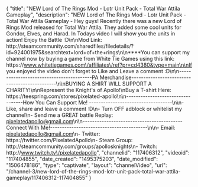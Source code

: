 {
    "title": "NEW Lord of The Rings Mod - Lotr Unit Pack - Total War Attila Gameplay",
    "description": "NEW Lord of The Rings Mod - Lotr Unit Pack - Total War Attila Gameplay - Hey guys!  Recently there was a new Lord of Rings Mod released for Total War Attila.  They added some cool units for Gondor, Elves, and Harad.  In Todays video I will show you the units in action!  Enjoy the Battle :D\n\nMod Link: http:\/\/steamcommunity.com\/sharedfiles\/filedetails\/?id=924001975&searchtext=lord+of+the+rings\n\n****You can support my channel now by buying a game from White Tie Games using this link: https:\/\/www.whitetiegames.com\/affiliates\/ref?pr=cd4380&type=main\n\nIf you enjoyed the video don't forget to Like and Leave a comment :D\n\n-----------------------------------------PA Merchandise----------------------------------------------\n\nBUYING A SHIRT WILL SUPPORT A CHARITY!\n\nRepresent the Knight's of Apollo!\nBuy a T-shirt Here: https:\/\/teespring.com\/stores\/pixelated-apollo\n\n----------------------------------How You Can Support Me! -----------------------------------\n\n- Like, share and leave a comment :D\n- Turn OFF adblock or whitelist my channel\n- Send me a GREAT battle Replay: pixelatedapollo@gmail.com\n\n------------------------------------------Connect With Me!-----------------------------------------\n\n- Email: pixelatedapollo@gmail.com\n- Twitter: https:\/\/twitter.com\/PixelatedApollo\n- Steam Group:  http:\/\/steamcommunity.com\/groups\/apollosknights\n- Twitch: http:\/\/www.twitch.tv\/pixelatedapollo",
    "channelid": "117406312",
    "videoid": "117404855",
    "date_created": "1495375203",
    "date_modified": "1506478186",
    "type": "captivate",
    "layout": "channelVideo",
    "url": "\/channel-3\/new-lord-of-the-rings-mod-lotr-unit-pack-total-war-attila-gameplay\/117406312-117404855"
}